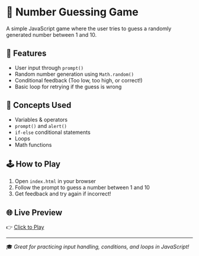 # 🎲 Number Guessing Game

A simple JavaScript game where the user tries to guess a randomly generated number between 1 and 10.

## 🚀 Features
- User input through `prompt()`
- Random number generation using `Math.random()`
- Conditional feedback (Too low, too high, or correct!)
- Basic loop for retrying if the guess is wrong

## 🧠 Concepts Used
- Variables & operators
- `prompt()` and `alert()`
- `if-else` conditional statements
- Loops
- Math functions

## 🕹️ How to Play
1. Open `index.html` in your browser
2. Follow the prompt to guess a number between 1 and 10
3. Get feedback and try again if incorrect!

## 🌐 Live Preview
👉 [Click to Play](https://aayushaggarwal06.github.io/JavaScript_Mini_Projects/number-guess-game/)

---

🎓 *Great for practicing input handling, conditions, and loops in JavaScript!*
